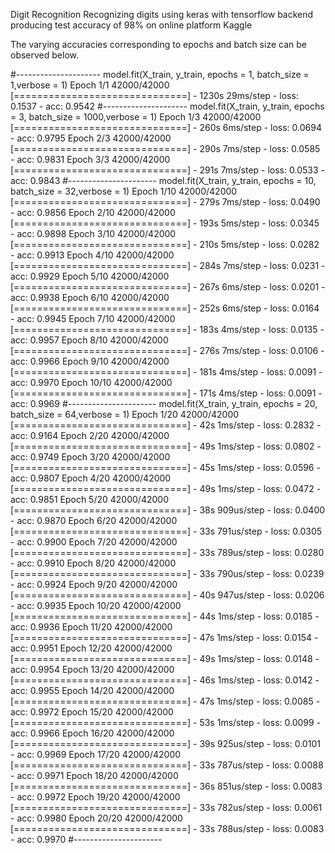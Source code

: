 Digit Recognition
 Recognizing digits using keras with tensorflow backend producing test accuracy of 98% on online platform Kaggle

 The varying accuracies corresponding to epochs and batch size can be observed below.

 #---------------------
 model.fit(X_train, y_train, epochs = 1, batch_size = 1,verbose = 1)
 Epoch 1/1
 42000/42000 [==============================] - 1230s 29ms/step - loss: 0.1537 - acc: 0.9542
 #---------------------
 model.fit(X_train, y_train, epochs = 3, batch_size = 1000,verbose = 1)
 Epoch 1/3
 42000/42000 [==============================] - 260s 6ms/step - loss: 0.0694 - acc: 0.9795
 Epoch 2/3
 42000/42000 [==============================] - 290s 7ms/step - loss: 0.0585 - acc: 0.9831
 Epoch 3/3
 42000/42000 [==============================] - 291s 7ms/step - loss: 0.0533 - acc: 0.9843
 #----------------------
 model.fit(X_train, y_train, epochs = 10, batch_size = 32,verbose = 1)
 Epoch 1/10
 42000/42000 [==============================] - 279s 7ms/step - loss: 0.0490 - acc: 0.9856
 Epoch 2/10
 42000/42000 [==============================] - 193s 5ms/step - loss: 0.0345 - acc: 0.9898
 Epoch 3/10
 42000/42000 [==============================] - 210s 5ms/step - loss: 0.0282 - acc: 0.9913
 Epoch 4/10
 42000/42000 [==============================] - 284s 7ms/step - loss: 0.0231 - acc: 0.9929
 Epoch 5/10
 42000/42000 [==============================] - 267s 6ms/step - loss: 0.0201 - acc: 0.9938
 Epoch 6/10
 42000/42000 [==============================] - 252s 6ms/step - loss: 0.0164 - acc: 0.9945
 Epoch 7/10
 42000/42000 [==============================] - 183s 4ms/step - loss: 0.0135 - acc: 0.9957
 Epoch 8/10
 42000/42000 [==============================] - 276s 7ms/step - loss: 0.0106 - acc: 0.9966
 Epoch 9/10
 42000/42000 [==============================] - 181s 4ms/step - loss: 0.0091 - acc: 0.9970
 Epoch 10/10
 42000/42000 [==============================] - 171s 4ms/step - loss: 0.0091 - acc: 0.9969
 #----------------------
 model.fit(X_train, y_train, epochs = 20, batch_size = 64,verbose = 1)
 Epoch 1/20
 42000/42000 [==============================] - 42s 1ms/step - loss: 0.2832 - acc: 0.9164
 Epoch 2/20
 42000/42000 [==============================] - 49s 1ms/step - loss: 0.0802 - acc: 0.9749
 Epoch 3/20
 42000/42000 [==============================] - 45s 1ms/step - loss: 0.0596 - acc: 0.9807
 Epoch 4/20
 42000/42000 [==============================] - 49s 1ms/step - loss: 0.0472 - acc: 0.9851
 Epoch 5/20
 42000/42000 [==============================] - 38s 909us/step - loss: 0.0400 - acc: 0.9870
 Epoch 6/20
 42000/42000 [==============================] - 33s 791us/step - loss: 0.0305 - acc: 0.9900
 Epoch 7/20
 42000/42000 [==============================] - 33s 789us/step - loss: 0.0280 - acc: 0.9910
 Epoch 8/20
 42000/42000 [==============================] - 33s 790us/step - loss: 0.0239 - acc: 0.9924
 Epoch 9/20
 42000/42000 [==============================] - 40s 947us/step - loss: 0.0206 - acc: 0.9935
 Epoch 10/20
 42000/42000 [==============================] - 44s 1ms/step - loss: 0.0185 - acc: 0.9936
 Epoch 11/20
 42000/42000 [==============================] - 47s 1ms/step - loss: 0.0154 - acc: 0.9951
 Epoch 12/20
 42000/42000 [==============================] - 49s 1ms/step - loss: 0.0148 - acc: 0.9954
 Epoch 13/20
 42000/42000 [==============================] - 46s 1ms/step - loss: 0.0142 - acc: 0.9955
 Epoch 14/20
 42000/42000 [==============================] - 47s 1ms/step - loss: 0.0085 - acc: 0.9972
 Epoch 15/20
 42000/42000 [==============================] - 53s 1ms/step - loss: 0.0099 - acc: 0.9966
 Epoch 16/20
 42000/42000 [==============================] - 39s 925us/step - loss: 0.0101 - acc: 0.9969
 Epoch 17/20
 42000/42000 [==============================] - 33s 787us/step - loss: 0.0088 - acc: 0.9971
 Epoch 18/20
 42000/42000 [==============================] - 36s 851us/step - loss: 0.0083 - acc: 0.9972
 Epoch 19/20
 42000/42000 [==============================] - 33s 782us/step - loss: 0.0061 - acc: 0.9980
 Epoch 20/20
 42000/42000 [==============================] - 33s 788us/step - loss: 0.0083 - acc: 0.9970
 #----------------------
